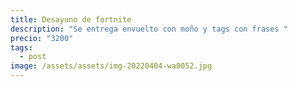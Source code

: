 ```yaml
---
title: Desayuno de fortnite
description: "Se entrega envuelto con moño y tags con frases "
precio: "3200"
tags:
  - post
image: /assets/assets/img-20220404-wa0052.jpg
---
```

